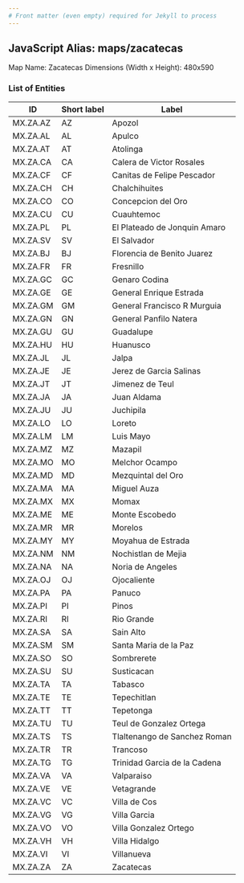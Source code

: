 ```yaml
---
# Front matter (even empty) required for Jekyll to process
---
```


## JavaScript Alias: maps/zacatecas

Map Name: Zacatecas
Dimensions (Width x Height): 480x590





### List of Entities

ID | Short label | Label
---|---|---|
MX.ZA.AZ|AZ|Apozol
MX.ZA.AL|AL|Apulco
MX.ZA.AT|AT|Atolinga
MX.ZA.CA|CA|Calera de Victor Rosales
MX.ZA.CF|CF|Canitas de Felipe Pescador
MX.ZA.CH|CH|Chalchihuites
MX.ZA.CO|CO|Concepcion del Oro
MX.ZA.CU|CU|Cuauhtemoc
MX.ZA.PL|PL|El Plateado de Jonquin Amaro
MX.ZA.SV|SV|El Salvador
MX.ZA.BJ|BJ|Florencia de Benito Juarez
MX.ZA.FR|FR|Fresnillo
MX.ZA.GC|GC|Genaro Codina
MX.ZA.GE|GE|General Enrique Estrada
MX.ZA.GM|GM|General Francisco R Murguia
MX.ZA.GN|GN|General Panfilo Natera
MX.ZA.GU|GU|Guadalupe
MX.ZA.HU|HU|Huanusco
MX.ZA.JL|JL|Jalpa
MX.ZA.JE|JE|Jerez de Garcia Salinas
MX.ZA.JT|JT|Jimenez de Teul
MX.ZA.JA|JA|Juan Aldama
MX.ZA.JU|JU|Juchipila
MX.ZA.LO|LO|Loreto
MX.ZA.LM|LM|Luis Mayo
MX.ZA.MZ|MZ|Mazapil
MX.ZA.MO|MO|Melchor Ocampo
MX.ZA.MD|MD|Mezquintal del Oro
MX.ZA.MA|MA|Miguel Auza
MX.ZA.MX|MX|Momax
MX.ZA.ME|ME|Monte Escobedo
MX.ZA.MR|MR|Morelos
MX.ZA.MY|MY|Moyahua de Estrada
MX.ZA.NM|NM|Nochistlan de Mejia
MX.ZA.NA|NA|Noria de Angeles
MX.ZA.OJ|OJ|Ojocaliente
MX.ZA.PA|PA|Panuco
MX.ZA.PI|PI|Pinos
MX.ZA.RI|RI|Rio Grande
MX.ZA.SA|SA|Sain Alto
MX.ZA.SM|SM|Santa Maria de la Paz
MX.ZA.SO|SO|Sombrerete
MX.ZA.SU|SU|Susticacan
MX.ZA.TA|TA|Tabasco
MX.ZA.TE|TE|Tepechitlan
MX.ZA.TT|TT|Tepetonga
MX.ZA.TU|TU|Teul de Gonzalez Ortega
MX.ZA.TS|TS|Tlaltenango de Sanchez Roman
MX.ZA.TR|TR|Trancoso
MX.ZA.TG|TG|Trinidad Garcia de la Cadena
MX.ZA.VA|VA|Valparaiso
MX.ZA.VE|VE|Vetagrande
MX.ZA.VC|VC|Villa de Cos
MX.ZA.VG|VG|Villa Garcia
MX.ZA.VO|VO|Villa Gonzalez Ortego
MX.ZA.VH|VH|Villa Hidalgo
MX.ZA.VI|VI|Villanueva
MX.ZA.ZA|ZA|Zacatecas

